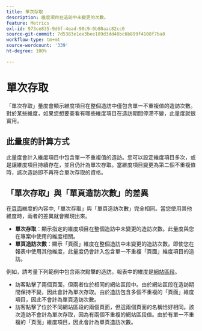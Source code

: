 ```yaml
---
title: 單次存取
description: 維度項目在造訪中未變更的次數。
feature: Metrics
exl-id: 973ce835-9d6f-4ead-90c9-0b80aac82cc0
source-git-commit: 7d5383e1ee3bee189d3dd48bc6b899f4108f7ba8
workflow-type: tm+mt
source-wordcount: '339'
ht-degree: 100%

---
```


# 單次存取

「單次存取」量度會顯示維度項目在整個造訪中僅包含單一不重複值的造訪次數。對於某些維度，如果您想要查看有哪些維度項目在造訪期間停滯不變，此量度就很實用。

## 此量度的計算方式

此量度會計入維度項目中包含單一不重複值的造訪。您可以設定維度項目多次，或是讓維度項目持續存在，並且仍計為單次存取。當維度項目變更為第二個不重複值時，該次造訪即不再符合單次存取的資格。

## 「單次存取」與「單頁造訪次數」的差異

在[頁面](../dimensions/page.md)維度的內容中,「單次存取」與「單頁造訪次數」完全相同。當您使用其他維度時，兩者的差異就會顯現出來。

* **單次存取**：顯示指定的維度項目在整個造訪中未變更的造訪次數。此量度與您在專案中使用的維度相關。
* **單頁造訪次數**：顯示「頁面」維度在整個造訪中未變更的造訪次數。即使您在報表中使用其他維度，此量度仍會計入包含單一不重複「頁面」維度項目的造訪。

例如，請考量下列範例中包含兩次點擊的造訪。報表中的維度是[網站區段](../dimensions/site-section.md)。

* 訪客點擊了兩個頁面，但兩者位於相同的網站區段中。由於網站區段在造訪期間保持不變，因此會計為單次存取。由於造訪包含多個不重複的「頁面」維度項目，因此不會計為單頁造訪次數。
* 訪客點擊了位於不同網站區段的兩個頁面，但這兩個頁面的名稱恰好相同。該次造訪不會計為單次存取，因為有兩個不重複的網站區段值。由於有單一不重複的「頁面」維度項目，因此會計為單頁造訪次數。
